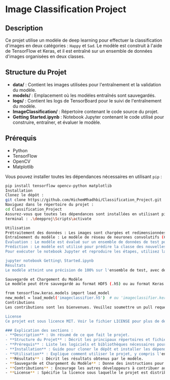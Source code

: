 # Image Classification Project

## Description
Ce projet utilise un modèle de deep learning pour effectuer la classification d'images en deux catégories : `Happy` et `Sad`. Le modèle est construit à l'aide de TensorFlow et Keras, et il est entraîné sur un ensemble de données d'images organisées en deux classes. 

## Structure du Projet
- **data/** : Contient les images utilisées pour l'entraînement et la validation du modèle.
- **models/** : Emplacement où les modèles entraînés sont sauvegardés.
- **logs/** : Contient les logs de TensorBoard pour le suivi de l'entraînement du modèle.
- **ImageClassification/** : Répertoire contenant le code source du projet.
- **Getting Started.ipynb** : Notebook Jupyter contenant le code utilisé pour construire, entraîner, et évaluer le modèle.

## Prérequis
- Python 
- TensorFlow 
- OpenCV
- Matplotlib

Vous pouvez installer toutes les dépendances nécessaires en utilisant `pip` :
```bash
pip install tensorflow opencv-python matplotlib
Installation
Clonez le dépôt :
git clone https://github.com/HichemMhadhbi/Classification_Project.git
Naviguez dans le répertoire du projet :
cd Classification_Project
Assurez-vous que toutes les dépendances sont installées en utilisant pip :
terminal : .\deepproj\Scripts\activate

Utilisation
Prétraitement des données : Les images sont chargées et redimensionnées pour être uniformes. Elles sont ensuite normalisées pour être utilisées par le modèle.
Entraînement du modèle : Le modèle de réseau de neurones convolutifs (CNN) est entraîné sur les données prétraitées. Les métriques de performance, telles que la précision et la perte, sont suivies à l'aide de TensorBoard.
Évaluation : Le modèle est évalué sur un ensemble de données de test pour vérifier sa précision.
Prédiction : Le modèle est utilisé pour prédire la classe des nouvelles images.
Pour exécuter le notebook Jupyter et reproduire les étapes, utilisez la commande suivante :

jupyter notebook Getting\ Started.ipynb
Résultats
Le modèle atteint une précision de 100% sur l'ensemble de test, avec des scores de précision et de rappel parfaits, indiquant un modèle bien entraîné sans erreurs de classification.

Sauvegarde et Chargement du Modèle
Le modèle peut être sauvegardé au format HDF5 (.h5) ou au format Keras (.keras). Pour charger un modèle sauvegardé, utilisez le code suivant :

from tensorflow.keras.models import load_model
new_model = load_model('imageclassifier.h5')  # ou 'imageclassifier.keras'
Contributions
Les contributions sont les bienvenues. Veuillez soumettre un pull request avec des suggestions d'améliorations ou de nouvelles fonctionnalités.

License
Ce projet est sous licence MIT. Voir le fichier LICENSE pour plus de détails.

### Explication des sections :
- **Description** : Un résumé de ce que fait le projet.
- **Structure du Projet** : Décrit les principaux répertoires et fichiers dans le projet.
- **Prérequis** : Liste les logiciels et bibliothèques nécessaires pour exécuter le projet.
- **Installation** : Guide pour cloner le dépôt et installer les dépendances.
- **Utilisation** : Explique comment utiliser le projet, y compris l'entraînement du modèle et les prédictions.
- **Résultats** : Décrit les résultats obtenus par le modèle.
- **Sauvegarde et Chargement du Modèle** : Donne des instructions pour la gestion des modèles sauvegardés.
- **Contributions** : Encourage les autres développeurs à contribuer au projet.
- **License** : Spécifie la licence sous laquelle le projet est distribué.